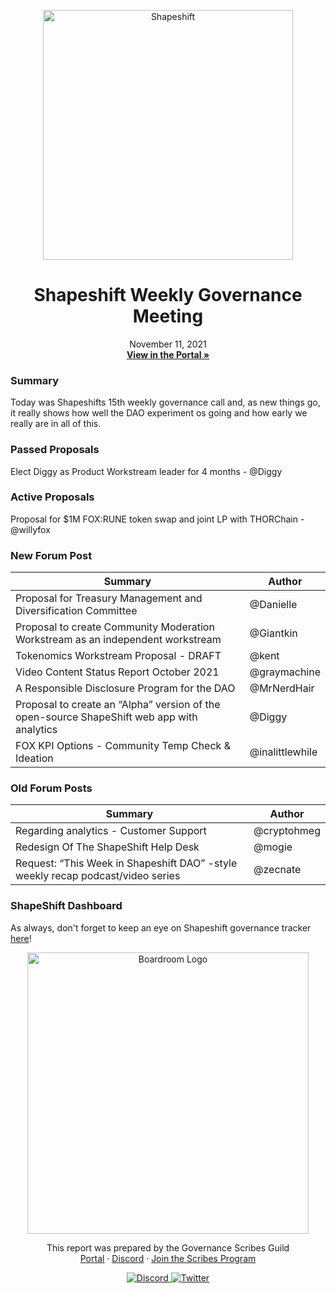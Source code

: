 
<p align="center">
  <a href="https://app.boardroom.info/shapeshift/overview">
    <img src="https://assets-global.website-files.com/5cec55545d0f47cfe2a39a8e/5e9aacff05bf3ab1bb0f86b4_ss-horizontal-light.png" alt="Shapeshift" width="400" />
  </a>
  <h1 align="center">Shapeshift Weekly Governance Meeting</h1>
  <p align="center">
    November 11, 2021
  <br />
  <a href="https://app.boardroom.info/shapeshift/overview"><strong>View in the Portal »</strong></a>
  <br />
  </p>
</p>

### Summary

Today was Shapeshifts 15th weekly governance call and, as new things go, it really shows how well the DAO experiment os going and how early we really are in all of this. 

### Passed Proposals

Elect Diggy as Product Workstream leader for 4 months - @Diggy

### Active Proposals

Proposal for $1M FOX:RUNE token swap and joint LP with THORChain - @willyfox

### New Forum Post

| Summary | Author |
| --- | --- |
| Proposal for Treasury Management and Diversification Committee | @Danielle |
| Proposal to create Community Moderation Workstream as an independent workstream | @Giantkin |
| Tokenomics Workstream Proposal - DRAFT | @kent |
| Video Content Status Report October 2021 | @graymachine |
| A Responsible Disclosure Program for the DAO | @MrNerdHair |
| Proposal to create an “Alpha” version of the open-source ShapeShift web app with analytics | @Diggy |
| FOX KPI Options - Community Temp Check & Ideation | @inalittlewhile |

### Old Forum Posts

| Summary | Author |
| --- | --- |
| Regarding analytics - Customer Support | @cryptohmeg |
| Redesign Of The ShapeShift Help Desk | @mogie |
| Request: “This Week in Shapeshift DAO” -style weekly recap podcast/video series | @zecnate |

### ShapeShift Dashboard

As always, don't forget to keep an eye on Shapeshift governance tracker [here](https://docs.google.com/spreadsheets/d/1hQ_JXyAyMX0yH_ldx0JicRDKp5s3lFXh5gaEer6LKGQ/edit#gid=585211365)!

<p align="center">
  <a href="http://app.boardroom.info/">
    <img src="https://i.ibb.co/PFcchnQ/boardroom.png" alt="Boardroom Logo" width="450" />
  </a>
</p>

<p align="center">
	This report was prepared by the Governance Scribes Guild
  <br />
  <a href="http://boardroom.info/">Portal</a>
  ·
  <a href="https://discord.com/invite/tgrTFg9">Discord</a>
  ·
  <a href="https://boardroom.mirror.xyz/JHrN8nVy_J4C7Xzj37zoyPANg0ZnNszhWy9YOZHC0lM">Join the Scribes Program</a>
</p>

<p align="center">
  <a href="https://discord.gg/CEZ8WfuK8s">
    <img src="https://img.shields.io/badge/Discord-Join-7289da?style=for-the-badge&logo=discord&logoColor=white" alt="Discord" />
  </a>
  <a href="https://twitter.com/boardroom_info">
    <img src="https://img.shields.io/badge/Twitter-Follow-1da1f2?style=for-the-badge&logo=twitter&logoColor=white" alt="Twitter" />
  </a>
</p>
